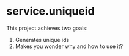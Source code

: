 # service.uniqueid

This project achieves two goals:

1. Generates unique ids
2. Makes you wonder why and how to use it?
